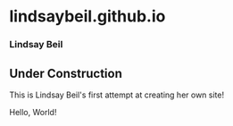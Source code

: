 # lindsaybeil.github.io


### Lindsay Beil
## Under Construction
This is Lindsay Beil's first attempt at creating her own site!
<html>
    <head></head>
    <body>
        <p>Hello, World!</p>
    </body>
</html>
